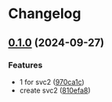 # Changelog

## [0.1.0](https://github.com/sylwit/release-please/compare/v0.0.1...v0.1.0) (2024-09-27)


### Features

* 1 for svc2 ([970ca1c](https://github.com/sylwit/release-please/commit/970ca1cf3b0f4578848ad9c67fd5c18c06dea05f))
* create svc2 ([810efa8](https://github.com/sylwit/release-please/commit/810efa8043ed7da172c1ed19fe3b8b69d774d2db))
